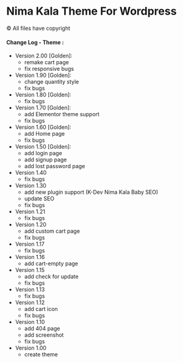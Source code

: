 # Nima Kala Theme For Wordpress
&copy; All files have copyright


#### Change Log - Theme :
 * Version 2.00 [Golden]:
   * remake cart page
   * fix responsive bugs
 * Version 1.90 [Golden]:
   * change quantity style
   * fix bugs
 * Version 1.80 [Golden]:
   * fix bugs
 * Version 1.70 [Golden]:
   * add Elementor theme support 
   * fix bugs
 * Version 1.60 [Golden]:
   * add Home page
   * fix bugs
 * Version 1.50 [Golden]:
   * add login page
   * add signup page
   * add lost password page
 * Version 1.40
   * fix bugs
 * Version 1.30
   * add new plugin support (K-Dev Nima Kala Baby SEO)
   * update SEO
   * fix bugs
 * Version 1.21
   * fix bugs
 * Version 1.20
   * add custom cart page
   * fix bugs
 * Version 1.17
   * fix bugs
 * Version 1.16
   * add cart-empty page
 * Version 1.15 
   * add check for update
   * fix bugs
 * Version 1.13
   * fix bugs
 * Version 1.12
   * add cart icon
   * fix bugs
 * Version 1.10
   * add 404 page
   * add screenshot
   * fix bugs
 * Version 1.00
   * create theme

